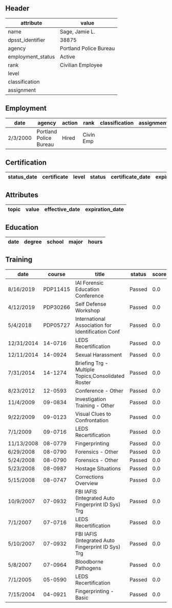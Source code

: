 ## Header
| attribute | value |
| --------- | ----- |
| name | Sage, Jamie L. |
| dpsst_identifier | 38875 |
| agency | Portland Police Bureau |
| employment_status | Active |
| rank | Civilian Employee |
| level |  |
| classification |  |
| assignment |  |
## Employment
| date | agency | action | rank | classification | assignment |
| ---- | ------ | ------ | ---- | -------------- | ---------- |
| 2/3/2000 | Portland Police Bureau | Hired | Civln Emp |  |  |
## Certification
| status_date | certificate | level | status | certificate_date | expiration_date | probation_date |
| ----------- | ----------- | ----- | ------ | ---------------- | --------------- | -------------- |
## Attributes
| topic | value | effective_date | expiration_date |
| ----- | ----- | -------------- | --------------- |
## Education
| date | degree | school | major | hours |
| ---- | ------ | ------ | ----- | ----- |
## Training
| date | course | title | status | score | hours |
| ---- | ------ | ----- | ------ | ----- | ----- |
| 8/16/2019 | PDP11415 | IAI Forensic Education Conference | Passed | 0.0 | 38.50 |
| 4/12/2019 | PDP30266 | Self Defense Workshop | Passed | 0.0 | 4.00 |
| 5/4/2018 | PDP05727 | International Association for Identification Conf | Passed | 0.0 | 40.00 |
| 12/31/2014 | 14-0716 | LEDS Recertification | Passed | 0.0 | 1.00 |
| 12/11/2014 | 14-0924 | Sexual Harassment | Passed | 0.0 | 1.00 |
| 7/31/2014 | 14-1274 | Briefing Trg - Multiple Topics,Consolidated Roster | Passed | 0.0 | 0.50 |
| 8/23/2012 | 12-0593 | Conference - Other | Passed | 0.0 | 24.00 |
| 11/4/2009 | 09-0834 | Investigation Training - Other | Passed | 0.0 | 1.50 |
| 9/22/2009 | 09-0123 | Visual Clues to Confrontation | Passed | 0.0 | 8.00 |
| 7/1/2009 | 09-0716 | LEDS Recertification | Passed | 0.0 | 1.00 |
| 11/13/2008 | 08-0779 | Fingerprinting | Passed | 0.0 | 22.50 |
| 6/29/2008 | 08-0790 | Forensics - Other | Passed | 0.0 | 12.00 |
| 5/24/2008 | 08-0790 | Forensics - Other | Passed | 0.0 | 2.00 |
| 5/23/2008 | 08-0987 | Hostage Situations | Passed | 0.0 | 3.50 |
| 5/15/2008 | 08-0747 | Corrections Overview | Passed | 0.0 | 5.50 |
| 10/9/2007 | 07-0932 | FBI IAFIS (Integrated Auto Fingerprint ID Sys) Trg | Passed | 0.0 | 15.00 |
| 7/1/2007 | 07-0716 | LEDS Recertification | Passed | 0.0 | 2.00 |
| 5/10/2007 | 07-0932 | FBI IAFIS (Integrated Auto Fingerprint ID Sys) Trg | Passed | 0.0 | 15.00 |
| 5/8/2007 | 07-0964 | Bloodborne Pathogens | Passed | 0.0 | 1.00 |
| 7/1/2005 | 05-0590 | LEDS Recertification | Passed | 0.0 | 2.00 |
| 7/15/2004 | 04-0921 | Fingerprinting - Basic | Passed | 0.0 | 24.00 |
